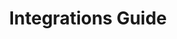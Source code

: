 ---
title: "Integrations Guide"
linkTitle: "Integrations Guide"
weight: 103
description: >-
  The Integrations Guide provides an overview of integrations with various services and infrastructure.
---